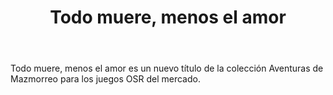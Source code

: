 ﻿---
title: Todo muere, menos el amor
summary: Rowton, una pequeña localidad al norte del reino humano de Válasos, es el epicentro de una serie de misteriosas apariciones de muertos vivientes. Los héroes acuden a la llamada de auxilio del burgomaestre de Rowton y se verán envueltos en una historia de venganza y amor que trasciende la barrera entre la vida y la muerte.
authors:
  - Héctor Prieto de la Calle
date:
type: post
categories:
- OSR
tags:
- OSR
- Aventura
- Dungeon
minlevels: "2"
maxlevels: "4"
prices: 1 Euro
session: "2"
mincharacters: "4"
maxcharacters: "6"
eval:  No oficial
cover: "todomueremenoselamor.jpg"
download:
moreinfo: "https://labibliotecadelcalamar.blogspot.com/2019/05/ya-la-venta-todo-muere-menos-el-amor.html"
license: "OGL"
draft: false

---

Todo muere, menos el amor es un nuevo título de la colección Aventuras de Mazmorreo para los juegos OSR del mercado.